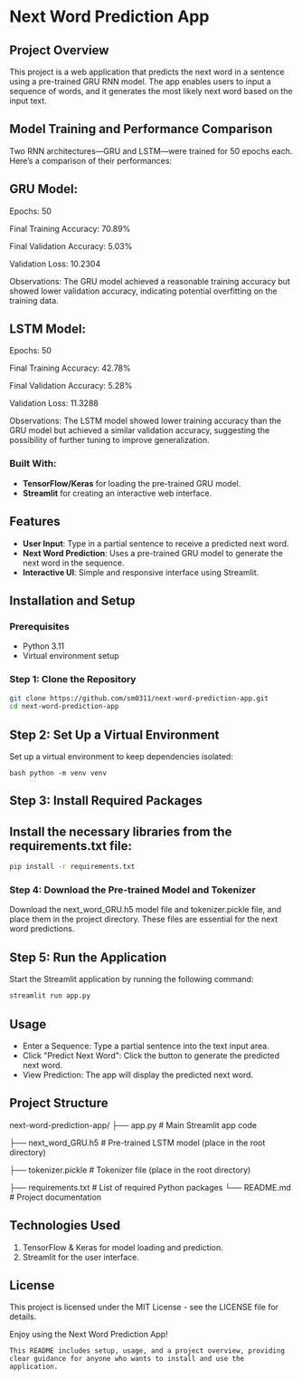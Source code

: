 # Next Word Prediction App

## Project Overview
This project is a web application that predicts the next word in a sentence using a pre-trained GRU RNN model. The app enables users to input a sequence of words, and it generates the most likely next word based on the input text.

## Model Training and Performance Comparison
Two RNN architectures—GRU and LSTM—were trained for 50 epochs each. Here’s a comparison of their performances:

## GRU Model:

Epochs: 50

Final Training Accuracy: 70.89%

Final Validation Accuracy: 5.03%

Validation Loss: 10.2304

Observations: The GRU model achieved a reasonable training accuracy but showed lower validation accuracy, indicating potential overfitting on the training data.

## LSTM Model:

Epochs: 50

Final Training Accuracy: 42.78%

Final Validation Accuracy: 5.28%

Validation Loss: 11.3288

Observations: The LSTM model showed lower training accuracy than the GRU model but achieved a similar validation accuracy, suggesting the possibility of further tuning to improve generalization.

### Built With:
- **TensorFlow/Keras** for loading the pre-trained GRU model.
- **Streamlit** for creating an interactive web interface.

## Features
- **User Input**: Type in a partial sentence to receive a predicted next word.
- **Next Word Prediction**: Uses a pre-trained GRU model to generate the next word in the sequence.
- **Interactive UI**: Simple and responsive interface using Streamlit.

## Installation and Setup

### Prerequisites
- Python 3.11
- Virtual environment setup

### Step 1: Clone the Repository
```bash
git clone https://github.com/sm0311/next-word-prediction-app.git
cd next-word-prediction-app

```


## Step 2: Set Up a Virtual Environment
Set up a virtual environment to keep dependencies isolated:

``` bash python -m venv venv ```

## Step 3: Install Required Packages

## Install the necessary libraries from the requirements.txt file:

``` bash
pip install -r requirements.txt

```

### Step 4: Download the Pre-trained Model and Tokenizer

Download the next_word_GRU.h5 model file and tokenizer.pickle file, and place them in the project directory. These files are essential for the next word predictions.


## Step 5: Run the Application
Start the Streamlit application by running the following command:

``` bash
streamlit run app.py 
```

## Usage
- Enter a Sequence: Type a partial sentence into the text input area.
- Click "Predict Next Word": Click the button to generate the predicted next word.
- View Prediction: The app will display the predicted next word.

## Project Structure

next-word-prediction-app/
├── app.py                 # Main Streamlit app code

├── next_word_GRU.h5      # Pre-trained LSTM model (place in the root directory)

├── tokenizer.pickle       # Tokenizer file (place in the root directory)

├── requirements.txt       # List of required Python packages
└── README.md              # Project documentation

## Technologies Used
1. TensorFlow & Keras for model loading and prediction.
2. Streamlit for the user interface.

## License
This project is licensed under the MIT License - see the LICENSE file for details.

Enjoy using the Next Word Prediction App!


```This README includes setup, usage, and a project overview, providing clear guidance for anyone who wants to install and use the application.```
